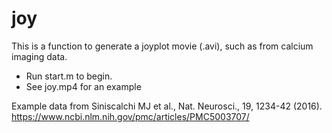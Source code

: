 # joy
This is a function to generate a joyplot movie (.avi), such as from calcium imaging data.

- Run start.m to begin.
- See joy.mp4 for an example

Example data from Siniscalchi MJ et al., Nat. Neurosci., 19, 1234-42 (2016).
https://www.ncbi.nlm.nih.gov/pmc/articles/PMC5003707/
